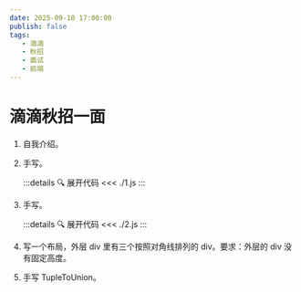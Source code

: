 ```yaml
---
date: 2025-09-10 17:00:00
publish: false
tags:
   - 滴滴
   - 秋招
   - 面试
   - 前端
---
```


# 滴滴秋招一面

1. 自我介绍。
2. 手写。

    :::details 🔍 展开代码
    <<< ./1.js
    :::

3. 手写。

    :::details 🔍 展开代码
    <<< ./2.js
    :::

4. 写一个布局，外层 div 里有三个按照对角线排列的 div。要求：外层的 div 没有固定高度。
5. 手写 TupleToUnion。